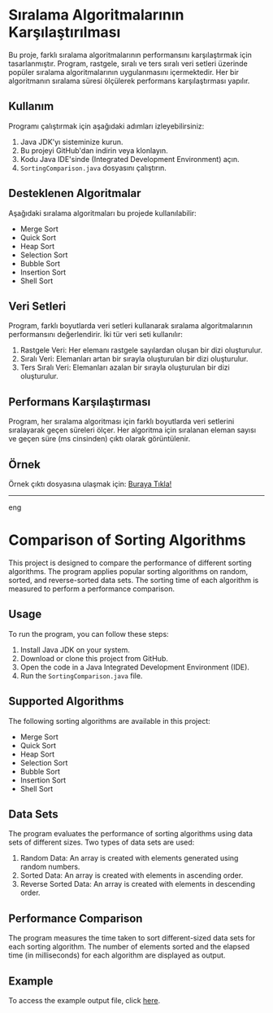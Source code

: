 # Sıralama Algoritmalarının Karşılaştırılması

Bu proje, farklı sıralama algoritmalarının performansını karşılaştırmak için tasarlanmıştır. Program, rastgele, sıralı ve ters sıralı veri setleri üzerinde popüler sıralama algoritmalarının uygulanmasını içermektedir. Her bir algoritmanın sıralama süresi ölçülerek performans karşılaştırması yapılır.

## Kullanım

Programı çalıştırmak için aşağıdaki adımları izleyebilirsiniz:

1. Java JDK'yı sisteminize kurun.
2. Bu projeyi GitHub'dan indirin veya klonlayın.
3. Kodu Java IDE'sinde (Integrated Development Environment) açın.
4. `SortingComparison.java` dosyasını çalıştırın.

## Desteklenen Algoritmalar

Aşağıdaki sıralama algoritmaları bu projede kullanılabilir:

- Merge Sort
- Quick Sort
- Heap Sort
- Selection Sort
- Bubble Sort
- Insertion Sort
- Shell Sort

## Veri Setleri

Program, farklı boyutlarda veri setleri kullanarak sıralama algoritmalarının performansını değerlendirir. İki tür veri seti kullanılır:

1. Rastgele Veri: Her elemanı rastgele sayılardan oluşan bir dizi oluşturulur.
2. Sıralı Veri: Elemanları artan bir sırayla oluşturulan bir dizi oluşturulur.
3. Ters Sıralı Veri: Elemanları azalan bir sırayla oluşturulan bir dizi oluşturulur.

## Performans Karşılaştırması

Program, her sıralama algoritması için farklı boyutlarda veri setlerini sıralayarak geçen süreleri ölçer. Her algoritma için sıralanan eleman sayısı ve geçen süre (ms cinsinden) çıktı olarak görüntülenir.

## Örnek

Örnek çıktı dosyasına ulaşmak için: [Buraya Tıkla!](https://github.com/zeynepbaydemir/Sorting-Comparasion/blob/main/SortingAlgorithmOutputs.pdf)

--- 

eng

# Comparison of Sorting Algorithms

This project is designed to compare the performance of different sorting algorithms. The program applies popular sorting algorithms on random, sorted, and reverse-sorted data sets. The sorting time of each algorithm is measured to perform a performance comparison.

## Usage

To run the program, you can follow these steps:

1. Install Java JDK on your system.
2. Download or clone this project from GitHub.
3. Open the code in a Java Integrated Development Environment (IDE).
4. Run the `SortingComparison.java` file.

## Supported Algorithms

The following sorting algorithms are available in this project:

- Merge Sort
- Quick Sort
- Heap Sort
- Selection Sort
- Bubble Sort
- Insertion Sort
- Shell Sort

## Data Sets

The program evaluates the performance of sorting algorithms using data sets of different sizes. Two types of data sets are used:

1. Random Data: An array is created with elements generated using random numbers.
2. Sorted Data: An array is created with elements in ascending order.
3. Reverse Sorted Data: An array is created with elements in descending order.

## Performance Comparison

The program measures the time taken to sort different-sized data sets for each sorting algorithm. The number of elements sorted and the elapsed time (in milliseconds) for each algorithm are displayed as output.

## Example

To access the example output file, click [here](https://github.com/zeynepbaydemir/Sorting-Comparasion/blob/main/SortingAlgorithmOutputs.pdf).

